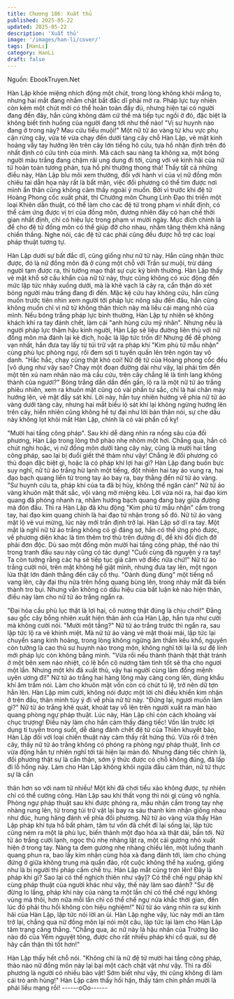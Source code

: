 ```yaml
---
title: Chương 186: Xuất thủ
published: 2025-05-22
updated: 2025-05-22
description: 'Xuất thủ'
image: '/images/han-li/cover/'
tags: [HanLi]
category: HanLi
draft: false
---
```


Nguồn: EbookTruyen.Net

Hàn Lập khóe miệng nhích động một chút, trong lòng không khỏi
mắng to, nhưng hai mắt đang nhắm chặt bất đắc dĩ phải mở ra.
Pháp lực tuy nhiên còn kém một chút mới có thể hoàn toàn đầy
đủ, nhưng hiện tại có người đang đến đây, hắn cũng không dám
cứ thế mà tiếp tục ngồi ở đó, đặc biệt là không biết tình huống
của người đang tới như thế nào!
"Vị sư huynh nào đang ở trong này? Mau cứu tiểu muội!"
Một nữ tử áo vàng từ khu vực phụ cận rừng cây, vừa té vừa chạy
đến dưới tàng cây chỗ Hàn Lập, vẻ mặt kinh hoảng vẫy tay
hướng lên trên cây lớn tiếng hô cứu, tựa hồ nhận định trên đó
nhất định có cứu tinh của mình. Mà cách sau nàng ta không xa,
một bóng người màu trắng đang chậm rãi ung dung đi tới, cùng
với vẻ kinh hãi của nữ tử hoàn toàn tương phản, tựa hồ phi
thường thong thả!
Thấy tất cả những điều này, Hàn Lập bĩu môi xem thường, đối với
hành vi của vị nữ đồng môn chiêu tai dẫn họa này rất là bất mãn,
việc đối phương có thể tìm được nơi mình ẩn thân cũng không
cảm thấy ngoài ý muốn.
Bởi vì trước khi đệ tử Hoàng Phong cốc xuất phát, thì Chưởng
môn Chung Linh Đạo thi triển một loại Khiên dẫn thuật, có thể làm
cho các đệ tử trong phạm vi nhất định, có thể cảm ứng được vị trí
của đồng môn, đương nhiên đây có hạn chế thời gian nhất định,
chỉ có hiệu lực trong phạm vi mười ngày. Mục đích chính là để
cho đệ tử đồng môn có thể giúp đỡ cho nhau, nhằm tăng thêm
khả năng chiến thắng.
Nghe nói, các đệ tử các phái cũng đều được hỗ trợ các loại pháp
thuật tương tự.

Hàn Lập dưới sự bất đắc dĩ, cũng giống như nữ tử này.
Hắn cũng nhận thức được, đó là nữ đồng môn đã ở cùng một chỗ
với Trần sư muội, trừ dáng người tạm được ra, thì tướng mạo
thật sự cực kỳ bình thường.
Hàn Lập thấy vẻ mặt khổ sở cầu khẩn của nữ tử này, thực cũng
không có xúc động đến mức lập tức nhảy xuống dưới, mà là khẽ
vạch lá cây ra, cẩn thận dò xét bóng người màu trắng đang đi
đến.
Mặc kệ cứu hay không cứu, hắn cũng muốn trước tiên nhìn xem
người tới pháp lực nông sâu đến đâu, hắn cũng không muốn chỉ
vì nữ tử không thân thích này mà liều cái mạng nhỏ của mình.
Nếu bóng trắng pháp lực bình thường, Hàn Lập tự nhiên sẽ
không khách khí ra tay đánh chết, làm cái "anh hùng cứu mỹ
nhân". Nhưng nếu là người pháp lực thâm hậu kinh người, Hàn
Lập sẽ liệu đường liên thủ với nữ đồng môn mà đánh lại kẻ địch,
hoặc là lập tức trốn đi!
Nhưng để đề phòng vạn nhất, hắn đưa tay lấy từ túi trữ vật ra
pháp khí "Kim phù tử mẫu nhận" cùng phù lục phòng ngự, rồi đem
sợi ti tuyến quấn lên trên ngón tay vô danh.
"Hắc hắc, chạy cũng thật khó coi! Nữ đệ tử của Hoàng phong cốc
đều [vô dụng như vậy sao? Chạy một đoạn đường dài như vậy, lại
phải tìm đến một tên xú nam nhân nào mà cầu cứu, trên cây
chẳng lẽ là tình lang không thành của ngươi?"
Bóng trắng dần dần đến gần, lộ ra là một nữ tử áo trắng phiêu
nhiên, xem ra khuôn mặt cũng có vài phần tư sắc, chỉ là hai chân
mày hướng lên, vẻ mặt đầy sát khí.
Lời này, hắn tuy nhiên hướng về phía nữ tử áo vàng dưới tàng
cây, nhưng hai mắt biểu lộ sát khí lại không ngừng hướng lên trên
cây, hiển nhiên cũng không hề tự đại như lời bản thân nói, sự che
dấu này không lọt khỏi mắt Hàn Lập, chính là có vài phần cố kỵ!

"Mười hai tầng công pháp".
Sau khi dễ dàng nhìn ra nống sâu của đối phương, Hàn Lập trong
lòng thở phào nhẹ nhõm một hơi.
Chẳng qua, hắn có chút nghi hoặc, vị nữ đồng môn dưới tàng cây
này, cũng là mười hai tầng công pháp, sao lại bị đuổi giết thê
thảm như vậy! Chẳng lẻ đối phương có thủ đoạn đặc biệt gì, hoặc
là có pháp khí lợi hai gì?
Hàn Lập đang buồn bực suy nghĩ, nữ tử áo trắng hừ lạnh một
tiếng, đột nhiên hai tay áo vung ra, hai đạo bạch quang liền từ
trong tay áo bay ra, bay thẳng đến nữ tử áo vàng.
"Sư huynh cứu ta, pháp khí của ta đã bị hủy, không thể ngăn cản!"
Nữ tử áo vàng khuôn mặt thất sắc, vội vàng mở miệng kêu.
Lời vừa nói ra, hai đạo kim quang đã phóng nhanh ra, nhằm
hướng bạch quang đang bay giữa đường mà đón đầu. Thì ra Hàn
Lập đã khu động "Kim phù tử mẫu nhận" cầm trong tay, hai đạo
kim quang chính là hai đạo tử nhận trong số đó.
Nữ tử áo vàng mặt lộ vẻ vui mừng, lúc này mới trấn định trở lại.
Hàn Lập sở dĩ ra tay. Một mặt là nghĩ nữ tử áo trắng không có gì
đáng sợ, hắn có thể ứng phó được, về phương diện khác là tìm
thêm trợ thủ trên đường đi, để khi đối địch đỡ phải đơn độc. Dù
sao một đồng môn mười hai tầng công pháp, thế nào thì trong
tranh đấu sau này cũng có tác dụng!
"Cuối cùng đã nguyện ý ra tay! Ta còn tưởng rằng các hạ sẽ tiếp
tục giả câm vờ điếc nữa chứ!" Nữ tử áo trắng cười nói, trên mặt
không hề giật mình, nhưng đưa tay lên, một ngọn lửa thật lớn
đánh thẳng đến cây cổ thụ.
"Oành đùng đùng" một tiếng nổ vang lên, cây đại thụ nửa trên
hồng quang bùng lên, trong nháy mắt đã biến thành tro bụi.
Nhưng vẫn không có dấu hiệu của bất luận kẻ nào hiện thân, điều
này làm cho nữ tử áo trắng ngẩn ra.

"Đại hỏa cầu phù lục thật là lợi hại, cô nương thật đúng là chịu
chơi!" Đằng sau gốc cây bỗng nhiên xuất hiện thân ảnh của Hàn
Lập, hắn tựa như cười mà không cười nói.
"Mười một tầng?"
Nữ tử áo trắng trước thì ngẩn ra, sau lập tức lộ ra vẻ khinh miệt.
Mà nữ tử áo vàng vẻ mặt thoải mái, lập tức lại chuyển sang kinh
hoảng, trong lòng không ngừng âm thầm kêu khổ, nguyên còn
tưởng là cao thủ sư huynh nào trong môn, không nghĩ tới lại là sư
đệ lính mới pháp lực còn không bằng mình.
"Vừa rồi nếu thành thành thật thật tránh ở một bên xem náo nhiệt,
có lẽ bổn cô nương tâm tình tốt sẽ tha cho ngươi một lần. Nhưng
một khi đã xuất thủ, vậy hai người cùng làm đồng mệnh uyên
ương đi!" Nữ tử áo trắng hai hàng lông mày càng cong lên, dùng
khẩu khí âm trầm nói. Làm cho khuôn mặt vốn còn có chút tú lệ,
trở nên dữ tợn hẳn lên.
Hàn Lập mỉm cười, không nói được một lời chỉ điều khiển kim
nhận ở trên đầu, thân mình tùy ý đi về phía nữ tử này.
"Đứng lại, ngươi muốn làm gì?"
Nữ tử áo trắng khẽ quát, khoát tay vỗ lên trên người xuất ra màn
hào quang phòng ngự pháp thuật.
Lúc này, Hàn Lập chỉ còn cách khoảng vài chục trượng! Điều này
làm cho hắn cảm thấy đáng tiếc!
Vốn lần trước lợi dụng ti tuyến trong suốt, dễ dàng đánh chết đệ
tử của Thiên khuyết bảo, Hàn Lập đối với loại chiến thuật này
cảm thấy rất hứng thú. Vừa rồi ở trên cây, thấy nữ tử áo trắng
không có phóng ra phòng ngự pháp thuật, linh cơ vừa động hắn
tự nhiên nghĩ tới tái hiện lại màn đó.
Nhưng đáng tiếc chính là, đối phương thật sự là cẩn thận, sớm ý
thức được có chỗ không đúng, đã lấp đi lỗ hổng này. Làm cho
Hàn Lập không khỏi ngửa đầu cảm thán, nữ tử thực sự là cẩn

thân hơn so với nam tử nhiều!
Một khi đã chơi tiểu xảo không được, tự nhiên chỉ có thể cường
công.
Hàn Lập sau khi thất vọng thì nói gì cũng vô nghĩa. Phòng ngự
pháp thuật sau khi được phóng ra, mẫu nhận cầm trong tay nhẹ
nhàng rung lên, từ trong túi trữ vật lại bay ra sáu thanh kim nhận
giống nhau như đúc, hung hăng đánh về phía đối phương.
Nữ tử áo vàng vừa thấy Hàn Lập pháp khí tựa hồ bất phàm, tâm
tư vốn đã chết đi lại sống lại, lập tức cũng ném ra một lá phù lục,
biến thành một đạo hỏa xà thật dài, bắn tới.
Nữ tử áo trắng cười lạnh, ngọc thủ nhẹ nhàng lật ra, một cái
gương nhỏ xuất hiện ở trong tay.
Nàng ta đem gương nhẹ nhàng chiếu lên, một luồng thanh quang
phun ra, bao lấy kim nhận cùng hỏa xà đang đánh tới, làm cho
chúng đứng ở giữa không trung mà quần đảo, rốt cuộc không thể
hạ xuống, giống như là bị người thi pháp cấm chế trụ.
Hàn Lập mắt cũng trợn lên! Đây là pháp khí gì? Sao lại có thể
nghịch thiên như vậy]? Có thể chế ngự pháp khí cùng pháp thuật
của người khác như vậy, thế này làm sao đánh?
"Sư đệ đừng lo lắng, pháp khí này của nàng ta một lần chỉ có thể
chế ngự không vùng mà thôi, hơn nữa mỗi lần chỉ có thể chế ngự
nửa khắc thời gian, đến lúc đó phải thu hồi không còn hiệu
nghiệm!" Nữ tử áo vàng nhìn ra sự kinh hãi của Hàn Lập, lập tức
nói lời an ủi.
Hàn Lập nghe vậy, lúc này mới an tâm trở lại, chẳng qua nữ đồng
môn lại nói một câu, lập tức lại làm cho Hàn Lập tâm trạng căng
thẳng.
"Chẳng qua, ác nữ này là hậu nhân của Trưởng lão nào đó của
Yểm nguyệt tông, được cho rất nhiều pháp khí cổ quái, sư đệ hãy
cẩn thận thì tốt hơn!"

Hàn Lập thấy hết chỗ nói.
"Không chỉ là nữ đệ tử mười hai tầng công pháp, thảo nào nữ
đồng môn này lại bại một cách chật vật như vậy. Thì ra đối
phương là người có nhiều bảo vật! Sớm biết như vậy, thì cũng
không đi làm cái trò anh hùng!" Hàn Lập cảm thấy hối hận, thấy
tám chín phần mười là phải liều mạng rồi!
------oOo------
